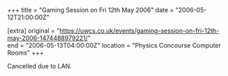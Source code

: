 +++
title = "Gaming Session on Fri 12th May 2006"
date = "2006-05-12T21:00:00Z"

[extra]
original = "https://uwcs.co.uk/events/gaming-session-on-fri-12th-may-2006-1474488979221/"    
end = "2006-05-13T04:00:00Z"
location = "Physics Concourse Computer Rooms"
+++

Cancelled due to LAN.

